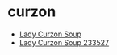 # curzon

 * [Lady Curzon Soup](../../index/l/lady-curzon-soup-233527.json)
 * [Lady Curzon Soup 233527](../../index/l/lady-curzon-soup-233527.json)
